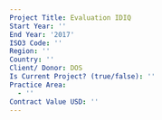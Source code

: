 ```yaml
---
Project Title: Evaluation IDIQ
Start Year: ''
End Year: '2017'
ISO3 Code: ''
Region: ''
Country: ''
Client/ Donor: DOS
Is Current Project? (true/false): ''
Practice Area:
  - ''
Contract Value USD: ''
---
```

